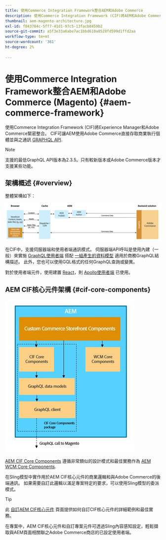 ```yaml
---
title: 使用Commerce Integration Framework整合AEM和Adobe Commerce
description: 使用Commerce Integration Framework (CIF)將AEM和Adobe Commerce緊密整合。 CIF可讓AEM存取Adobe Commerce執行個體，並透過GraphQL與Adobe Commerce通訊。 它也可讓AEM作者使用產品和類別選擇器及產品主控台，瀏覽隨選從Adobe Commerce擷取的產品和類別資料。 此外，CIF提供立即可用的店面，可加速商業專案。
thumbnail: aem-magento-architecture.jpg
exl-id: f843784c-5ff7-41d1-97c5-13facb8459b2
source-git-commit: a5f3e33a6abe7ac1bbd610a8528fd599d1ffd2aa
workflow-type: tm+mt
source-wordcount: '361'
ht-degree: 2%

---
```


# 使用Commerce Integration Framework整合AEM和Adobe Commerce (Magento) {#aem-commerce-framework}

使用Commerce Integration Framework (CIF)將Experience Manager和Adobe Commerce緊密整合。 CIF可讓AEM使用Adobe Commerce直接存取商業執行個體並與之通訊 [GRAPHQL API](https://devdocs.magento.com/guides/v2.4/graphql/).

>[!NOTE]
>
>支援的最低GraphQL API版本為2.3.5。只有較新版本或Adobe Commerce版本才支援某些功能。

## 架構概述 {#overview}

整體架構如下：

![CIF架構概述](../assets/AEM_Magento_Architecture.png)

在CIF中，支援伺服器端和使用者端通訊模式。
伺服器端API呼叫是使用內建（一般）來實施 [GraphQL使用者端](https://github.com/adobe/commerce-cif-graphql-client) 搭配 [一組產生的資料模型](https://github.com/adobe/commerce-cif-magento-graphql) 適用於商務GraphQL結構描述。 此外，您也可以使用GQL格式的任何GraphQL查詢或變異。

對於使用者端元件，使用建置 [React](https://reactjs.org/)，則 [Apollo使用者端](https://www.apollographql.com/docs/react/) 已使用。

## AEM CIF核心元件架構 {#cif-core-components}

![AEM CIF核心元件架構](../assets/cif-component-architecture.jpg)

[AEM CIF Core Components](https://github.com/adobe/aem-core-cif-components) 遵循非常類似的設計模式和最佳實務作為 [AEM WCM Core Components](https://github.com/adobe/aem-core-wcm-components).

在Sling模型中實作用於AEM CIF核心元件的商業邏輯和與Adobe Commerce的後端通訊。 如果需要自訂此邏輯以滿足專案特定的要求，可以使用Sling模型的委派模式。

>[!TIP]
>
>此 [自訂AEM CIF核心元件](../customizing/customize-cif-components.md) 頁面提供如何自訂CIF核心元件的詳細範例和最佳實務。

在專案中，AEM CIF核心元件和自訂專案元件可透過Sling內容感知設定，輕鬆擷取與AEM頁面相關聯之Adobe Commerce商店的已設定使用者端。
